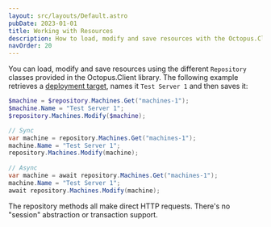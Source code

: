 ```yaml
---
layout: src/layouts/Default.astro
pubDate: 2023-01-01
title: Working with Resources
description: How to load, modify and save resources with the Octopus.Client library.
navOrder: 20
---
```


You can load, modify and save resources using the different `Repository` classes provided in the Octopus.Client library.
The following example retrieves a [deployment target](/docs/infrastructure/deployment-targets/index.md), names it `Test Server 1` and then saves it:

```powershell PowerShell
$machine = $repository.Machines.Get("machines-1");
$machine.Name = "Test Server 1";
$repository.Machines.Modify($machine);
```
```cs C#
// Sync
var machine = repository.Machines.Get("machines-1");
machine.Name = "Test Server 1";
repository.Machines.Modify(machine);
 
// Async
var machine = await repository.Machines.Get("machines-1");
machine.Name = "Test Server 1";
await repository.Machines.Modify(machine);
```

The repository methods all make direct HTTP requests. There's no "session" abstraction or transaction support.